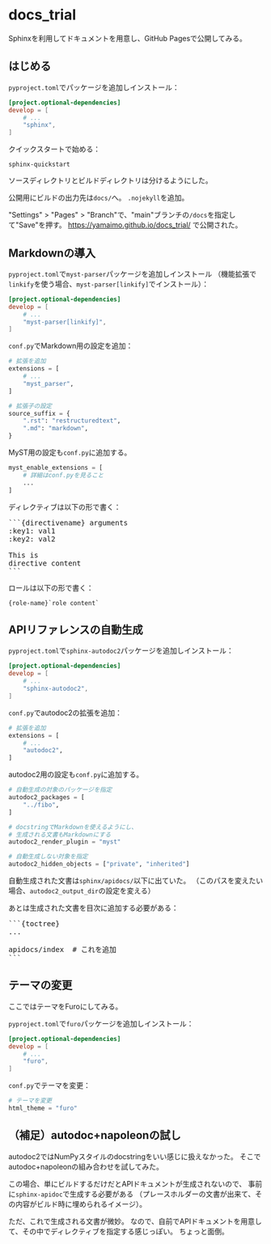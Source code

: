 # docs_trial

Sphinxを利用してドキュメントを用意し、GitHub Pagesで公開してみる。

## はじめる

`pyproject.toml`でパッケージを追加しインストール：

```toml
[project.optional-dependencies]
develop = [
    # ...
    "sphinx",
]
```

クイックスタートで始める：

```console
sphinx-quickstart
```

ソースディレクトリとビルドディレクトリは分けるようにした。

公開用にビルドの出力先は`docs/`へ。
`.nojekyll`を追加。

"Settings" > "Pages" > "Branch"で、"main"ブランチの`/docs`を指定して"Save"を押す。
https://yamaimo.github.io/docs_trial/ で公開された。

## Markdownの導入

`pyproject.toml`で`myst-parser`パッケージを追加しインストール
（機能拡張で`linkify`を使う場合、`myst-parser[linkify]`でインストール）：

```toml
[project.optional-dependencies]
develop = [
    # ...
    "myst-parser[linkify]",
]
```

`conf.py`でMarkdown用の設定を追加：

```python
# 拡張を追加
extensions = [
    # ...
    "myst_parser",
]

# 拡張子の設定
source_suffix = {
    ".rst": "restructuredtext",
    ".md": "markdown",
}
```

MyST用の設定も`conf.py`に追加する。

```python
myst_enable_extensions = [
    # 詳細はconf.pyを見ること
    ...
]
```

ディレクティブは以下の形で書く：

<pre>
```{directivename} arguments
:key1: val1
:key2: val2

This is
directive content
```
</pre>

ロールは以下の形で書く：

```
{role-name}`role content`
```

## APIリファレンスの自動生成

`pyproject.toml`で`sphinx-autodoc2`パッケージを追加しインストール：


```toml
[project.optional-dependencies]
develop = [
    # ...
    "sphinx-autodoc2",
]
```

`conf.py`でautodoc2の拡張を追加：

```python
# 拡張を追加
extensions = [
    # ...
    "autodoc2",
]
```

autodoc2用の設定も`conf.py`に追加する。

```python
# 自動生成の対象のパッケージを指定
autodoc2_packages = [
    "../fibo",
]

# docstringでMarkdownを使えるようにし、
# 生成される文書もMarkdownにする
autodoc2_render_plugin = "myst"

# 自動生成しない対象を指定
autodoc2_hidden_objects = ["private", "inherited"]
```

自動生成された文書は`sphinx/apidocs/`以下に出ていた。
（このパスを変えたい場合、`autodoc2_output_dir`の設定を変える）

あとは生成された文書を目次に追加する必要がある：

<pre>
```{toctree}
...

apidocs/index  # これを追加
```
</pre>

## テーマの変更

ここではテーマをFuroにしてみる。

`pyproject.toml`で`furo`パッケージを追加しインストール：

```toml
[project.optional-dependencies]
develop = [
    # ...
    "furo",
]
```

`conf.py`でテーマを変更：

```python
# テーマを変更
html_theme = "furo"
```

## （補足）autodoc+napoleonの試し

autodoc2ではNumPyスタイルのdocstringをいい感じに扱えなかった。
そこでautodoc+napoleonの組み合わせを試してみた。

この場合、単にビルドするだけだとAPIドキュメントが生成されないので、
事前に`sphinx-apidoc`で生成する必要がある
（プレースホルダーの文書が出来て、その内容がビルド時に埋められるイメージ）。

ただ、これで生成される文書が微妙。
なので、自前でAPIドキュメントを用意して、その中でディレクティブを指定する感じっぽい。
ちょっと面倒。
